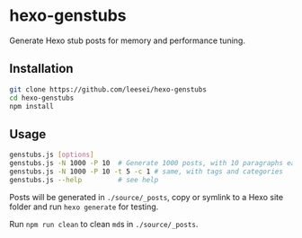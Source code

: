 # hexo-genstubs

Generate Hexo stub posts for memory and performance tuning.

## Installation

```sh
git clone https://github.com/leesei/hexo-genstubs
cd hexo-genstubs
npm install
```

## Usage

```sh
genstubs.js [options]
genstubs.js -N 1000 -P 10  # Generate 1000 posts, with 10 paragraphs each
genstubs.js -N 1000 -P 10 -t 5 -c 1 # same, with tags and categories
genstubs.js --help         # see help
```

Posts will be generated in `./source/_posts`, copy or symlink to a Hexo site folder and run `hexo generate` for testing.

Run `npm run clean` to clean `md`s in `./source/_posts`.
